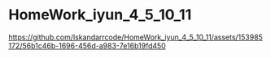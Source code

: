 # HomeWork_iyun_4_5_10_11


https://github.com/Iskandarrcode/HomeWork_iyun_4_5_10_11/assets/153985172/56b1c46b-1696-456d-a983-7e16b19fd450

